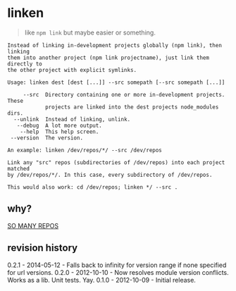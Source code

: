 # linken

> like `npm link` but maybe easier or something.

```
Instead of linking in-development projects globally (npm link), then linking
them into another project (npm link projectname), just link them directly to
the other project with explicit symlinks.

Usage: linken dest [dest [...]] --src somepath [--src somepath [...]]

     --src  Directory containing one or more in-development projects. These
            projects are linked into the dest projects node_modules dirs.
  --unlink  Instead of linking, unlink.
   --debug  A lot more output.
    --help  This help screen.
 --version  The version.

An example: linken /dev/repos/*/ --src /dev/repos

Link any "src" repos (subdirectories of /dev/repos) into each project matched
by /dev/repos/*/. In this case, every subdirectory of /dev/repos.

This would also work: cd /dev/repos; linken */ --src .
```

## why?
[SO MANY REPOS](https://github.com/gruntjs)

## revision history
0.2.1 - 2014-05-12 - Falls back to infinity for version range if none specified for url versions.
0.2.0 - 2012-10-10 - Now resolves module version conflicts. Works as a lib. Unit tests. Yay.
0.1.0 - 2012-10-09 - Initial release.
